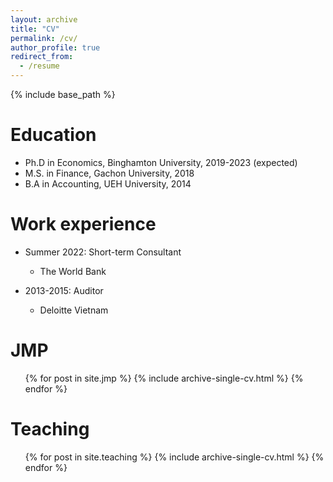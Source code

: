 ```yaml
---
layout: archive
title: "CV"
permalink: /cv/
author_profile: true
redirect_from:
  - /resume
---
```


{% include base_path %}

Education
======
* Ph.D in Economics, Binghamton University, 2019-2023 (expected)
* M.S. in Finance, Gachon University, 2018
* B.A in Accounting, UEH University, 2014



Work experience
======
* Summer 2022: Short-term Consultant
  * The World Bank


* 2013-2015: Auditor
  * Deloitte Vietnam


JMP
======
  <ul>{% for post in site.jmp %}
    {% include archive-single-cv.html %}
  {% endfor %}</ul>
  
  
Teaching
======
  <ul>{% for post in site.teaching %}
    {% include archive-single-cv.html %}
  {% endfor %}</ul>
  

